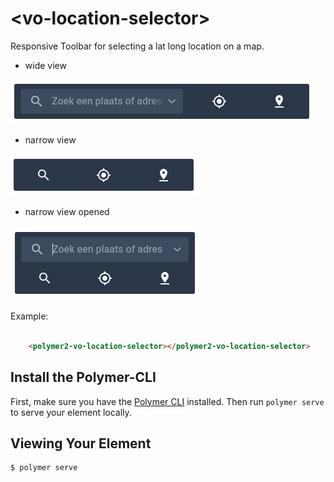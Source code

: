 # \<vo-location-selector\>

Responsive Toolbar for selecting a lat long location on a map.

* wide view

![wide-view](https://github.com/DOV-Vlaanderen/polymer2-vo-location-selector/blob/assets/assets/images/vo-location-selector.png?raw=true)
* narrow view

![narrow-view](https://github.com/DOV-Vlaanderen/polymer2-vo-location-selector/blob/assets/assets/images/vo-location-selector-narrow.png?raw=true)
* narrow view opened

![narrow-view-open](https://github.com/DOV-Vlaanderen/polymer2-vo-location-selector/blob/assets/assets/images/vo-location-selector-narrow-open.png?raw=true)

Example:

```html

    <polymer2-vo-location-selector></polymer2-vo-location-selector>

```

## Install the Polymer-CLI

First, make sure you have the [Polymer CLI](https://www.npmjs.com/package/polymer-cli) installed. Then run `polymer serve` to serve your element locally.

## Viewing Your Element

```
$ polymer serve
```
